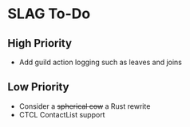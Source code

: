 # SLAG To-Do

## High Priority

- Add guild action logging such as leaves and joins

## Low Priority

- Consider a ~~spherical cow~~ a Rust rewrite
- CTCL ContactList support